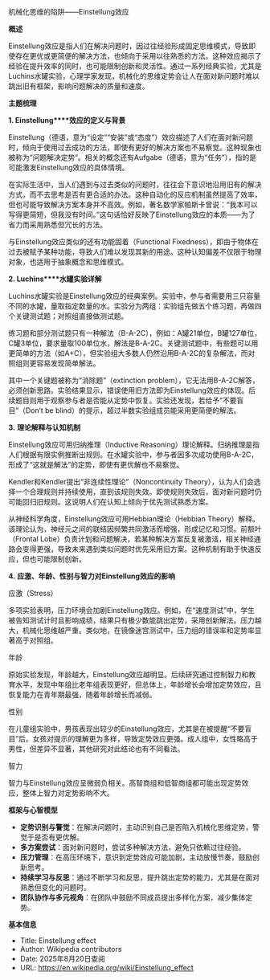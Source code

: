 机械化思维的陷阱——Einstellung效应

  

**概述**

  

Einstellung效应是指人们在解决问题时，因过往经验形成固定思维模式，导致即使存在更优或更简便的解决方法，也倾向于采用以往熟悉的方法。这种效应揭示了经验在提升效率的同时，也可能限制创新和灵活性。通过一系列经典实验，尤其是Luchins水罐实验，心理学家发现，机械化的思维定势会让人在面对新问题时难以跳出旧有框架，影响问题解决的质量和速度。

  

**主题梳理**

  

**1. Einstellung****效应的定义与背景**

  

Einstellung（德语，意为“设定”“安装”或“态度”）效应描述了人们在面对新问题时，倾向于使用过去成功的方法，即使有更好的解决方案也不易察觉。这种现象也被称为“问题解决定势”。相关的概念还有Aufgabe（德语，意为“任务”），指的是可能激发Einstellung效应的具体情境。

  

在实际生活中，当人们遇到与过去类似的问题时，往往会下意识地沿用旧有的解决方式，而不去思考是否有更合适的办法。这种自动化的反应机制虽然提高了效率，但也可能导致解决方案本身并不高效。例如，著名数学家帕斯卡曾说：“我本可以写得更简短，但我没有时间。”这句话恰好反映了Einstellung效应的本质——为了省力而采用熟悉但冗长的方法。

  

与Einstellung效应类似的还有功能固着（Functional Fixedness），即由于物体在过去被赋予某种功能，导致人们难以发现其新的用途。这种认知偏差不仅限于物理对象，也适用于抽象概念和思维模式。

  

**2. Luchins****水罐实验详解**

  

Luchins水罐实验是Einstellung效应的经典案例。实验中，参与者需要用三只容量不同的水罐，量取指定数量的水。实验分为两组：实验组先做五个练习题，再做四个关键测试题；对照组直接做测试题。

  

练习题和部分测试题只有一种解法（B-A-2C），例如：A罐21单位，B罐127单位，C罐3单位，要求量取100单位水，解法是B-A-2C。关键测试题中，有些题可以用更简单的方法（如A+C），但实验组大多数人仍然沿用B-A-2C的复杂解法，而对照组则更容易发现简单解法。

  

其中一个关键题被称为“消除题”（extinction problem），它无法用B-A-2C解答，必须创新思路。实验结果显示，错误使用旧方法即为Einstellung效应的体现。后续题目则用于观察参与者是否能从定势中恢复。实验还发现，若给予“不要盲目”（Don’t be blind）的提示，超过半数实验组成员能采用更简便的解法。

  

**3.** **理论解释与认知机制**

  

Einstellung效应可用归纳推理（Inductive Reasoning）理论解释。归纳推理是指人们根据有限实例推断出规则。在水罐实验中，参与者因多次成功使用B-A-2C，形成了“这就是解法”的定势，即使有更优解也不易察觉。

  

Kendler和Kendler提出“非连续性理论”（Noncontinuity Theory），认为人们会选择一个合理规则并持续使用，直到该规则失效。即使规则失效后，面对新问题时仍可能回归旧规则。这说明人们在认知上倾向于优先测试熟悉方案。

  

从神经科学角度，Einstellung效应可用Hebbian理论（Hebbian Theory）解释。该理论认为，神经元之间的联结因频繁共同激活而增强，形成记忆和习惯。前额叶（Frontal Lobe）负责计划和问题解决，若某种解决方案反复被激活，相关神经通路会变得更强，导致未来遇到类似问题时优先采用旧方案。这种机制有助于快速反应，但也可能限制创新。

  

**4.** **应激、年龄、性别与智力对****Einstellung****效应的影响**

  

应激（Stress）

  

多项实验表明，压力环境会加剧Einstellung效应。例如，在“速度测试”中，学生被告知测试计时且影响成绩，结果只有极少数能跳出定势，采用创新解法。压力越大，机械化思维越严重。类似地，在镜像迷宫测试中，压力组的错误率和定势率显著高于对照组。

  

年龄

  

原始实验发现，年龄越大，Einstellung效应越明显。后续研究通过控制智力和教育水平，发现中年组比老年组表现更好，但总体上，年龄增长会增加定势效应，且恢复能力在青年期最强，随着年龄增长而减弱。

  

性别

  

在儿童组实验中，男孩表现出较少的Einstellung效应，尤其是在被提醒“不要盲目”后。女孩对提示的理解更为多样，导致定势效应更强。成人组中，女性略高于男性，但差异不显著，其他研究对此结论也有不同看法。

  

智力

  

智力与Einstellung效应呈微弱负相关。高智商组和低智商组都可能出现定势效应，整体上智力对定势影响不大。

  

**框架与心智模型**

- **定势识别与警觉**：在解决问题时，主动识别自己是否陷入机械化思维定势，警觉于是否有更优解。
- **多方案尝试**：面对新问题时，尝试多种解决方法，避免只依赖过往经验。
- **压力管理**：在高压环境下，意识到定势效应可能加剧，主动放慢节奏，鼓励创新思考。
- **持续学习与反思**：通过不断学习和反思，提升跳出定势的能力，尤其是在面对熟悉但变化的问题时。
- **团队协作与多元视角**：在团队中鼓励不同成员提出多样化方案，减少集体定势。

  

**基本信息**

- Title: Einstellung effect
- Author: Wikipedia contributors
- Date: 2025年8月20日查阅
- URL: https://en.wikipedia.org/wiki/Einstellung_effect